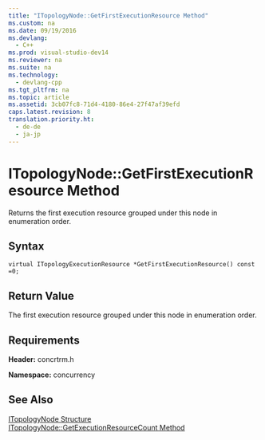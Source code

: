 ```yaml
---
title: "ITopologyNode::GetFirstExecutionResource Method"
ms.custom: na
ms.date: 09/19/2016
ms.devlang: 
  - C++
ms.prod: visual-studio-dev14
ms.reviewer: na
ms.suite: na
ms.technology: 
  - devlang-cpp
ms.tgt_pltfrm: na
ms.topic: article
ms.assetid: 3cb07fc8-71d4-4180-86e4-27f47af39efd
caps.latest.revision: 8
translation.priority.ht: 
  - de-de
  - ja-jp
---
```

# ITopologyNode::GetFirstExecutionResource Method
Returns the first execution resource grouped under this node in enumeration order.  
  
## Syntax  
  
```  
virtual ITopologyExecutionResource *GetFirstExecutionResource() const =0;  
```  
  
## Return Value  
 The first execution resource grouped under this node in enumeration order.  
  
## Requirements  
 **Header:** concrtrm.h  
  
 **Namespace:** concurrency  
  
## See Also  
 [ITopologyNode Structure](../vs140/ITopologyNode-Structure.md)   
 [ITopologyNode::GetExecutionResourceCount Method](../vs140/ITopologyNode--GetExecutionResourceCount-Method.md)
